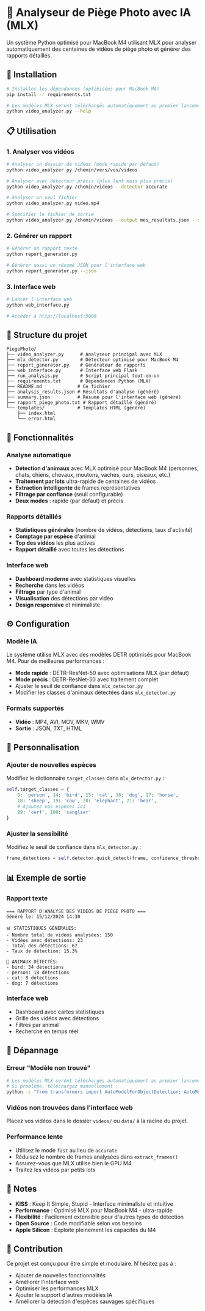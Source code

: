 # 🦌 Analyseur de Piège Photo avec IA (MLX)

Un système Python optimisé pour MacBook M4 utilisant MLX pour analyser automatiquement des centaines de vidéos de piège photo et générer des rapports détaillés.

## 🚀 Installation

```bash
# Installer les dépendances (optimisées pour MacBook M4)
pip install -r requirements.txt

# Les modèles MLX seront téléchargés automatiquement au premier lancement
python video_analyzer.py --help
```

## 📋 Utilisation

### 1. Analyser vos vidéos

```bash
# Analyser un dossier de vidéos (mode rapide par défaut)
python video_analyzer.py /chemin/vers/vos/videos

# Analyser avec détecteur précis (plus lent mais plus précis)
python video_analyzer.py /chemin/videos --detector accurate

# Analyser un seul fichier
python video_analyzer.py video.mp4

# Spécifier le fichier de sortie
python video_analyzer.py /chemin/videos --output mes_resultats.json --detector fast
```

### 2. Générer un rapport

```bash
# Générer un rapport texte
python report_generator.py

# Générer aussi un résumé JSON pour l'interface web
python report_generator.py --json
```

### 3. Interface web

```bash
# Lancer l'interface web
python web_interface.py

# Accéder à http://localhost:5000
```

## 📁 Structure du projet

```
PiegePhoto/
├── video_analyzer.py      # Analyseur principal avec MLX
├── mlx_detector.py        # Détecteur optimisé pour MacBook M4
├── report_generator.py    # Générateur de rapports
├── web_interface.py       # Interface web Flask
├── run_analysis.py        # Script principal tout-en-un
├── requirements.txt       # Dépendances Python (MLX)
├── README.md             # Ce fichier
├── analysis_results.json # Résultats d'analyse (généré)
├── summary.json          # Résumé pour l'interface web (généré)
├── rapport_piege_photo.txt # Rapport détaillé (généré)
└── templates/            # Templates HTML (généré)
    ├── index.html
    └── error.html
```

## 🎯 Fonctionnalités

### Analyse automatique
- **Détection d'animaux** avec MLX optimisé pour MacBook M4 (personnes, chats, chiens, chevaux, moutons, vaches, ours, oiseaux, etc.)
- **Traitement par lots** ultra-rapide de centaines de vidéos
- **Extraction intelligente** de frames représentatives
- **Filtrage par confiance** (seuil configurable)
- **Deux modes** : rapide (par défaut) et précis

### Rapports détaillés
- **Statistiques générales** (nombre de vidéos, détections, taux d'activité)
- **Comptage par espèce** d'animal
- **Top des vidéos** les plus actives
- **Rapport détaillé** avec toutes les détections

### Interface web
- **Dashboard moderne** avec statistiques visuelles
- **Recherche** dans les vidéos
- **Filtrage** par type d'animal
- **Visualisation** des détections par vidéo
- **Design responsive** et minimaliste

## ⚙️ Configuration

### Modèle IA
Le système utilise MLX avec des modèles DETR optimisés pour MacBook M4. Pour de meilleures performances :
- **Mode rapide** : DETR-ResNet-50 avec optimisations MLX (par défaut)
- **Mode précis** : DETR-ResNet-50 avec traitement complet
- Ajuster le seuil de confiance dans `mlx_detector.py`
- Modifier les classes d'animaux détectées dans `mlx_detector.py`

### Formats supportés
- **Vidéo** : MP4, AVI, MOV, MKV, WMV
- **Sortie** : JSON, TXT, HTML

## 🔧 Personnalisation

### Ajouter de nouvelles espèces
Modifiez le dictionnaire `target_classes` dans `mlx_detector.py` :

```python
self.target_classes = {
    0: 'person', 14: 'bird', 15: 'cat', 16: 'dog', 17: 'horse',
    18: 'sheep', 19: 'cow', 20: 'elephant', 21: 'bear',
    # Ajoutez vos espèces ici
    99: 'cerf', 100: 'sanglier'
}
```

### Ajuster la sensibilité
Modifiez le seuil de confiance dans `mlx_detector.py` :

```python
frame_detections = self.detector.quick_detect(frame, confidence_threshold=0.3)  # Plus sensible
```

## 📊 Exemple de sortie

### Rapport texte
```
=== RAPPORT D'ANALYSE DES VIDÉOS DE PIÈGE PHOTO ===
Généré le: 15/12/2024 14:30

📊 STATISTIQUES GÉNÉRALES:
- Nombre total de vidéos analysées: 150
- Vidéos avec détections: 23
- Total des détections: 67
- Taux de détection: 15.3%

🐾 ANIMAUX DÉTECTÉS:
- bird: 34 détections
- person: 18 détections
- cat: 8 détections
- dog: 7 détections
```

### Interface web
- Dashboard avec cartes statistiques
- Grille des vidéos avec détections
- Filtres par animal
- Recherche en temps réel

## 🚨 Dépannage

### Erreur "Modèle non trouvé"
```bash
# Les modèles MLX seront téléchargés automatiquement au premier lancement
# Si problème, téléchargez manuellement :
python -c "from transformers import AutoModelForObjectDetection; AutoModelForObjectDetection.from_pretrained('facebook/detr-resnet-50')"
```

### Vidéos non trouvées dans l'interface web
Placez vos vidéos dans le dossier `videos/` ou `data/` à la racine du projet.

### Performance lente
- Utilisez le mode `fast` au lieu de `accurate`
- Réduisez le nombre de frames analysées dans `extract_frames()`
- Assurez-vous que MLX utilise bien le GPU M4
- Traitez les vidéos par petits lots

## 📝 Notes

- **KISS** : Keep It Simple, Stupid - Interface minimaliste et intuitive
- **Performance** : Optimisé MLX pour MacBook M4 - ultra-rapide
- **Flexibilité** : Facilement extensible pour d'autres types de détection
- **Open Source** : Code modifiable selon vos besoins
- **Apple Silicon** : Exploite pleinement les capacités du M4

## 🤝 Contribution

Ce projet est conçu pour être simple et modulaire. N'hésitez pas à :
- Ajouter de nouvelles fonctionnalités
- Améliorer l'interface web
- Optimiser les performances MLX
- Ajouter le support d'autres modèles IA
- Améliorer la détection d'espèces sauvages spécifiques